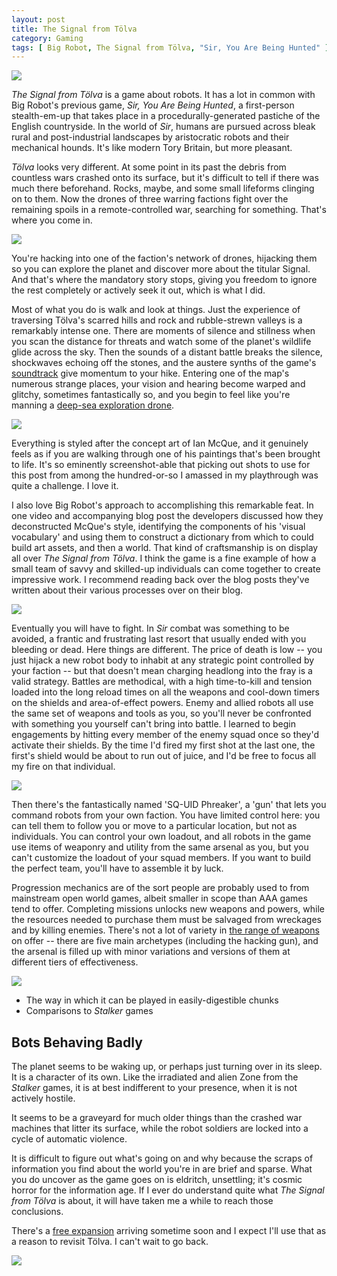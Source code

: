 ```yaml
---
layout: post
title: The Signal from Tölva
category: Gaming
tags: [ Big Robot, The Signal from Tölva, "Sir, You Are Being Hunted" ]
---
```


![](/images/the-signal-from-tolva/tolva_01.jpg)

*The Signal from Tölva* is a game about robots. It has a lot in common with Big Robot's previous game, *Sir, You Are Being Hunted*, a first-person stealth-em-up that takes place in a procedurally-generated pastiche of the English countryside. In the world of *Sir*, humans are pursued across bleak rural and post-industrial landscapes by aristocratic robots and their mechanical hounds. It's like modern Tory Britain, but more pleasant.

*Tölva* looks very different. At some point in its past the debris from countless wars crashed onto its surface, but it's difficult to tell if there was much there beforehand. Rocks, maybe, and some small lifeforms clinging on to them. Now the drones of three warring factions fight over the remaining spoils in a remote-controlled war, searching for something. That's where you come in.

![](/images/the-signal-from-tolva/tolva_03.jpg)

You're hacking into one of the faction's network of drones, hijacking them so you can explore the planet and discover more about the titular Signal. And that's where the mandatory story stops, giving you freedom to ignore the rest completely or actively seek it out, which is what I did.

Most of what you do is walk and look at things. Just the experience of traversing Tölva's scarred hills and rock and rubble-strewn valleys is a remarkably intense one. There are moments of silence and stillness when you scan the distance for threats and watch some of the planet's wildlife glide across the sky. Then the sounds of a distant battle breaks the silence, shockwaves echoing off the stones, and the austere synths of the game's [soundtrack](https://forcesofgood.bandcamp.com/album/music-from-the-signal-from-t-lva) give momentum to your hike. Entering one of the map's numerous strange places, your vision and hearing become warped and glitchy, sometimes fantastically so, and you begin to feel like you're manning a [deep-sea exploration drone](https://www.youtube.com/watch?v=kSfESqX-E84&ab_channel=JasonTaylor).

![](/images/the-signal-from-tolva/tolva_02.jpg)

Everything is styled after the concept art of Ian McQue, and it genuinely feels as if you are walking through one of his paintings that's been brought to life. It's so eminently screenshot-able that picking out shots to use for this post from among the hundred-or-so I amassed in my playthrough was quite a challenge. I love it.

I also love Big Robot's approach to accomplishing this remarkable feat. In one video and accompanying blog post the developers discussed how they deconstructed McQue's style, identifying the components of his 'visual vocabulary' and using them to construct a dictionary from which to could build art assets, and then a world. That kind of craftsmanship is on display all over *The Signal from Tölva*. I think the game is a fine example of how a small team of savvy and skilled-up individuals can come together to create impressive work. I recommend reading back over the blog posts they've written about their various processes over on their blog.

![](/images/the-signal-from-tolva/tolva_09.jpg)

Eventually you will have to fight. In *Sir* combat was something to be avoided, a frantic and frustrating last resort that usually ended with you bleeding or dead. Here things are different. The price of death is low -- you just hijack a new robot body to inhabit at any strategic point controlled by your faction -- but that doesn't mean charging headlong into the fray is a valid strategy. Battles are methodical, with a high time-to-kill and tension loaded into the long reload times on all the weapons and cool-down timers on the shields and area-of-effect powers. Enemy and allied robots all use the same set of weapons and tools as you, so you'll never be confronted with something you yourself can't bring into battle. I learned to begin engagements by hitting every member of the enemy squad once so they'd activate their shields. By the time I'd fired my first shot at the last one, the first's shield would be about to run out of juice, and I'd be free to focus all my fire on that individual.

![](/images/the-signal-from-tolva/tolva_07.jpg)

Then there's the fantastically named 'SQ-UID Phreaker', a 'gun' that lets you command robots from your own faction. You have limited control here: you can tell them to follow you or move to a particular location, but not as individuals. You can control your own loadout, and all robots in the game use items of weaponry and utility from the same arsenal as you, but you can't customize the loadout of your squad members. If you want to build the perfect team, you'll have to assemble it by luck.

Progression mechanics are of the sort people are probably used to from mainstream open world games, albeit smaller in scope than AAA games tend to offer. Completing missions unlocks new weapons and powers, while the resources needed to purchase them must be salvaged from wreckages and by killing enemies. There's not a lot of variety in [the range of weapons](/images/the-signal-from-tolva/tolva_arsenal.jpg) on offer -- there are five main archetypes (including the hacking gun), and the arsenal is filled up with minor variations and versions of them at different tiers of effectiveness.

![](/images/the-signal-from-tolva/tolva_15.jpg)

- The way in which it can be played in easily-digestible chunks
- Comparisons to *Stalker* games

## Bots Behaving Badly

The planet seems to be waking up, or perhaps just turning over in its sleep. It is a character of its own. Like the irradiated and alien Zone from the *Stalker* games, it is at best indifferent to your presence, when it is not actively hostile.

It seems to be a graveyard for much older things than the crashed war machines that litter its surface, while the robot soldiers are locked into a cycle of automatic violence.

It is difficult to figure out what's going on and why because the scraps of information you find about the world you're in are brief and sparse. What you do uncover as the game goes on is eldritch, unsettling; it's cosmic horror for the information age. If I ever do understand quite what *The Signal from Tölva* is about, it will have taken me a while to reach those conclusions.

There's a [free expansion](https://www.rockpapershotgun.com/2017/05/25/the-signal-from-tolva-free-expansion-announced/) arriving sometime soon and I expect I'll use that as a reason to revisit Tölva. I can't wait to go back.

![](/images/the-signal-from-tolva/tolva_18.jpg)
